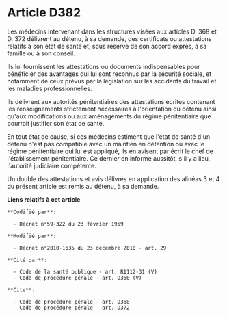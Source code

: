 # Article D382

Les médecins intervenant dans les structures visées aux articles D. 368 et D. 372 délivrent au détenu, à sa demande, des
certificats ou attestations relatifs à son état de santé et, sous réserve de son accord exprès, à sa famille ou à son
conseil. 

Ils lui fournissent les attestations ou documents indispensables pour bénéficier des avantages qui lui sont reconnus par la
sécurité sociale, et notamment de ceux prévus par la législation sur les accidents du travail et les maladies
professionnelles. 

Ils délivrent aux autorités pénitentiaires des attestations écrites contenant les renseignements strictement nécessaires à
l'orientation du détenu ainsi qu'aux modifications ou aux aménagements du régime pénitentiaire que pourrait justifier son
état de santé. 

En tout état de cause, si ces médecins estiment que l'état de santé d'un détenu n'est pas compatible avec un maintien en
détention ou avec le régime pénitentiaire qui lui est appliqué, ils en avisent par écrit le chef de l'établissement
pénitentiaire. Ce dernier en informe aussitôt, s'il y a lieu, l'autorité judiciaire compétente. 

Un double des attestations et avis délivrés en application des alinéas 3 et 4 du présent article est remis au détenu, à sa
demande.

**Liens relatifs à cet article**

	**Codifié par**:

	  - Décret n°59-322 du 23 février 1959

	**Modifié par**:

	  - Décret n°2010-1635 du 23 décembre 2010 - art. 29

	**Cité par**:

	  - Code de la santé publique - art. R1112-31 (V)
	  - Code de procédure pénale - art. D360 (V)

	**Cite**:

	  - Code de procédure pénale - art. D368
	  - Code de procédure pénale - art. D372
